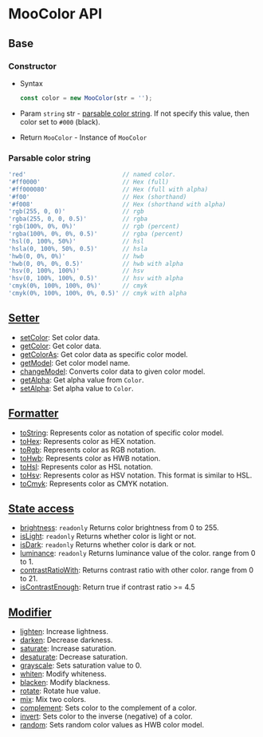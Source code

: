 # MooColor API

## Base

### Constructor

- Syntax

  ``` js
  const color = new MooColor(str = '');
  ```

- Param `string` str - [parsable color string](#parsable-color-string). If not specify this value, then color set to `#000` (black).
- Return `MooColor` - Instance of `MooColor`

### Parsable color string

``` js
'red'                           // named color.
'#ff0000'                       // Hex (full)
'#ff000080'                     // Hex (full with alpha)
'#f00'                          // Hex (shorthand)
'#f008'                         // Hex (shorthand with alpha)
'rgb(255, 0, 0)'                // rgb
'rgba(255, 0, 0, 0.5)'          // rgba
'rgb(100%, 0%, 0%)'             // rgb (percent)
'rgba(100%, 0%, 0%, 0.5)'       // rgba (percent)
'hsl(0, 100%, 50%)'             // hsl
'hsla(0, 100%, 50%, 0.5)'       // hsla
'hwb(0, 0%, 0%)'                // hwb
'hwb(0, 0%, 0%, 0.5)'           // hwb with alpha
'hsv(0, 100%, 100%)'            // hsv
'hsv(0, 100%, 100%, 0.5)'       // hsv with alpha
'cmyk(0%, 100%, 100%, 0%)'      // cmyk
'cmyk(0%, 100%, 100%, 0%, 0.5)' // cmyk with alpha
```

## [Setter](setter.md)

- [setColor](setter.md#setcolor): Set color data.
- [getColor](setter.md#getcolor): Get color data.
- [getColorAs](setter.md#getcoloras): Get color data as specific color model.
- [getModel](setter.md#getmodel): Get color model name.
- [changeModel](setter.md#changemodel): Converts color data to given color model.
- [getAlpha](setter.md#getalpha): Get alpha value from `Color`.
- [setAlpha](setter.md#setalpha): Set alpha value to `Color`.

## [Formatter](formatter.md)

- [toString](formatter.md#tostring): Represents color as notation of specific color model.
- [toHex](formatter.md#tohex): Represents color as HEX notation.
- [toRgb](formatter.md#torgb): Represents color as RGB notation.
- [toHwb](formatter.md#tohwb): Represents color as HWB notation.
- [toHsl](formatter.md#tohsl): Represents color as HSL notation.
- [toHsv](formatter.md#tohsv): Represents color as HSV notation. This format is similar to HSL.
- [toCmyk](formatter.md#tocmyk): Represents color as CMYK notation.

## [State access](state-access.md)

- [brightness](state-access.md#brightness): `readonly` Returns color brightness from 0 to 255.
- [isLight](state-access.md#islight): `readonly` Returns whether color is light or not.
- [isDark](state-access.md#isdark): `readonly` Returns whether color is dark or not.
- [luminance](state-access.md#luminance): `readonly` Returns luminance value of the color. range from 0 to 1.
- [contrastRatioWith](state-access.md#contrastratiowith): Returns contrast ratio with other color. range from 0 to 21.
- [isContrastEnough](state-access.md#iscontrastenough): Return true if contrast ratio >= 4.5

## [Modifier](modifier.md)

- [lighten](modifier.md#lighten): Increase lightness.
- [darken](modifier.md#darken): Decrease darkness.
- [saturate](modifier.md#saturate): Increase saturation.
- [desaturate](modifier.md#desaturate): Decrease saturation.
- [grayscale](modifier.md#grayscale): Sets saturation value to 0.
- [whiten](modifier.md#whiten): Modify whiteness.
- [blacken](modifier.md#blacken): Modify blackness.
- [rotate](modifier.md#rotate): Rotate hue value.
- [mix](modifier.md#mix): Mix two colors.
- [complement](modifier.md#complement): Sets color to the complement of a color.
- [invert](modifier.md#invert): Sets color to the inverse (negative) of a color.
- [random](modifier.md#random): Sets random color values as HWB color model.
